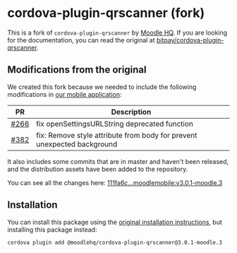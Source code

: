 # cordova-plugin-qrscanner (fork)

This is a fork of `cordova-plugin-qrscanner` by [Moodle HQ](https://moodle.com/). If you are looking for the documentation, you can read the original at [bitpay/cordova-plugin-qrscanner](https://github.com/bitpay/cordova-plugin-qrscanner).

## Modifications from the original

We created this fork because we needed to include the following modifications in [our mobile application](https://github.com/moodlehq/moodleapp):

| PR | Description |
| -- | ----------- |
| [#266](https://github.com/bitpay/cordova-plugin-qrscanner/pull/266) | fix openSettingsURLString deprecated function |
| [#382](https://github.com/bitpay/cordova-plugin-qrscanner/pull/382) | fix: Remove style attribute from body for prevent unexpected background |

It also includes some commits that are in master and haven't been released, and the distribution assets have been added to the repository.

You can see all the changes here: [111fa6c...moodlemobile:v3.0.1-moodle.3](https://github.com/bitpay/cordova-plugin-qrscanner/compare/111fa6c272da6c708b65528baea2316542e421fa...moodlemobile:v3.0.1-moodle.3)

## Installation

You can install this package using the [original installation instructions](https://github.com/bitpay/cordova-plugin-qrscanner#get-started), but installing this package instead:

```sh
cordova plugin add @moodlehq/cordova-plugin-qrscanner@3.0.1-moodle.3
```
